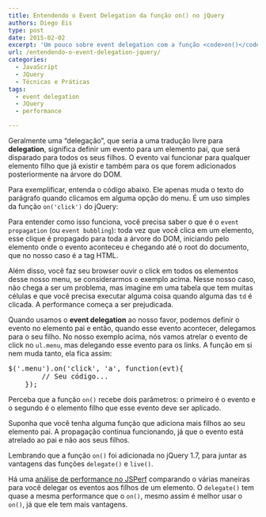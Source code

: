 ```yaml
---
title: Entendendo o Event Delegation da função on() no jQuery
authors: Diego Eis
type: post
date: 2015-02-02
excerpt: 'Um pouco sobre event delegation com a função <code>on()</code> do jQuery.'
url: /entendendo-o-event-delegation-jquery/
categories:
  - JavaScript
  - JQuery
  - Técnicas e Práticas
tags:
  - event delegation
  - JQuery
  - performance

---
```

Geralmente uma &#8220;delegação&#8221;, que seria a uma tradução livre para **delegation**, significa definir um evento para um elemento pai, que será disparado para todos os seus filhos. O evento vai funcionar para qualquer elemento filho que já existir e também para os que forem adicionados posteriormente na árvore do DOM.

Para exemplificar, entenda o código abaixo. Ele apenas muda o texto do parágrafo quando clicamos em alguma opção do menu. É um uso simples da função `on('click')` do jQuery:



Para entender como isso funciona, você precisa saber o que é o `event propagation` (ou `event bubbling`): toda vez que você clica em um elemento, esse clique é propagado para toda a árvore do DOM, iniciando pelo elemento onde o evento aconteceu e chegando até o root do documento, que no nosso caso é a tag HTML. 

Além disso, você faz seu browser ouvir o click em todos os elementos desse nosso menu, se considerarmos o exemplo acima. Nesse nosso caso, não chega a ser um problema, mas imagine em uma tabela que tem muitas células e que você precisa executar alguma coisa quando alguma das `td` é clicada. A performance começa a ser prejudicada.

Quando usamos o **event delegation** ao nosso favor, podemos definir o evento no elemento pai e então, quando esse evento acontecer, delegamos para o seu filho. No nosso exemplo acima, nós vamos atrelar o evento de click no `ul.menu`, mas delegando esse evento para os links. A função em si nem muda tanto, ela fica assim:

<pre class="lang-javascript">$('.menu').on('click', 'a', function(evt){
        // Seu código...
    });
</pre>

Perceba que a função `on()` recebe dois parâmetros: o primeiro é o evento e o segundo é o elemento filho que esse evento deve ser aplicado. 



Suponha que você tenha alguma função que adiciona mais filhos ao seu elemento pai. A propagação continua funcionando, já que o evento está atrelado ao pai e não aos seus filhos. 

Lembrando que a função `on()` foi adicionada no jQuery 1.7, para juntar as vantagens das funções `delegate()` e `live()`. 

Há uma [análise de performance no JSPerf][1] comparando o várias maneiras para você delegar os eventos aos filhos de um elemento. O `delegate()` tem quase a mesma performance que o `on()`, mesmo assim é melhor usar o `on()`, já que ele tem mais vantagens.

 [1]: http://jsperf.com/jquery-event-delegation/5